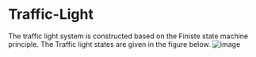 # Traffic-Light

The traffic light system is constructed based on the Finiste state machine principle. The Traffic light states are given in the figure below.
![image](https://github.com/user-attachments/assets/1c9acce0-5c83-43ae-ae2f-fdb78ab85c74)
